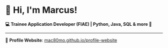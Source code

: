 # 👋 Hi, I'm Marcus!

**💻 Trainee Application Developer (FIAE) | Python, Java, SQL & more 🚀**

---

🔗 **Profile Website**: [mac80mo.github.io/profile-website](https://mac80mo.github.io/profile-website)



